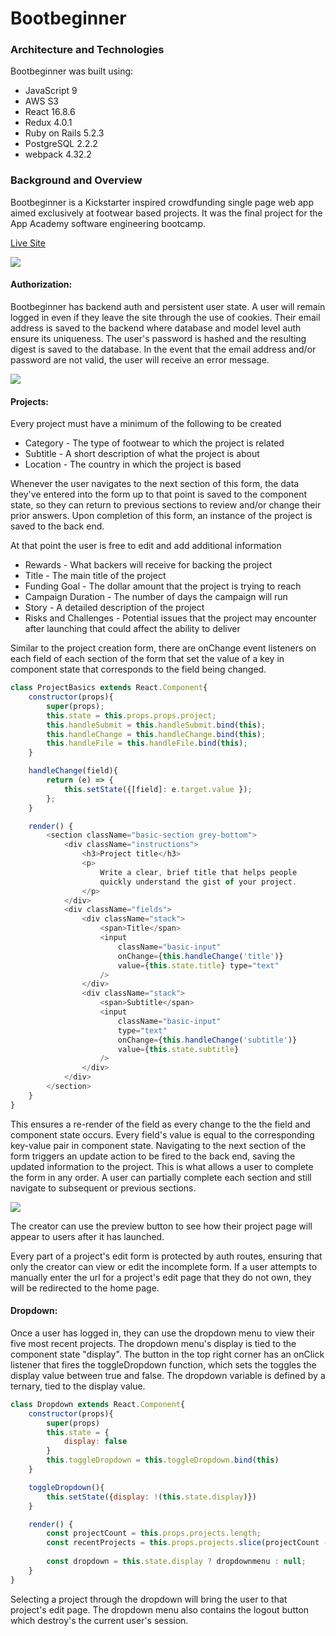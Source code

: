 # Bootbeginner

### Architecture and Technologies
Bootbeginner was built using:
* JavaScript 9
* AWS S3
* React 16.8.6
* Redux 4.0.1
* Ruby on Rails 5.2.3
* PostgreSQL 2.2.2
* webpack 4.32.2

### Background and Overview
 Bootbeginner is a Kickstarter inspired crowdfunding single page web app aimed exclusively at footwear based projects. It was the final project for the App Academy software engineering bootcamp.

[Live Site](https://bootbeginner.herokuapp.com/#/)

![](./app/assets/images/learn.gif)

#### Authorization:
Bootbeginner has backend auth and persistent user state. A user will remain logged in even if they leave the site through the use of cookies. Their email address is saved to the backend where database and model level auth ensure its uniqueness. The user's password is hashed and the resulting digest is saved to the database. In the event that the email address and/or password are not valid, the user will receive an error message.

![](./app/assets/images/login.gif)

#### Projects:

Every project must have a minimum of the following to be created
* Category - The type of footwear to which the project is related
* Subtitle - A short description of what the project is about
* Location - The country in which the project is based

Whenever the user navigates to the next section of this form, the data they've entered into the form up to that point is saved to the component state, so they can return to previous sections to review and/or change their prior answers. Upon completion of this form, an instance of the project is saved to the back end.

At that point the user is free to edit and add additional information

* Rewards - What backers will receive for backing the project
* Title - The main title of the project
* Funding Goal - The dollar amount that the project is trying to reach
* Campaign Duration - The number of days the campaign will run
* Story - A detailed description of the project
* Risks and Challenges - Potential issues that the project may encounter after launching that could affect the ability to deliver

Similar to the project creation form, there are onChange event listeners on each field of each section of the form that set the value of a key in component state that corresponds to the field being changed. 

```JavaScript
class ProjectBasics extends React.Component{
    constructor(props){
        super(props);
        this.state = this.props.props.project;
        this.handleSubmit = this.handleSubmit.bind(this);
        this.handleChange = this.handleChange.bind(this);
        this.handleFile = this.handleFile.bind(this);
    }

    handleChange(field){
        return (e) => {
            this.setState({[field]: e.target.value });
        };
    }

    render() {
        <section className="basic-section grey-bottom">
            <div className="instructions">
                <h3>Project title</h3>
                <p>
                    Write a clear, brief title that helps people 
                    quickly understand the gist of your project.
                </p>
            </div>
            <div className="fields">
                <div className="stack">
                    <span>Title</span>
                    <input 
                        className="basic-input" 
                        onChange={this.handleChange('title')} 
                        value={this.state.title} type="text"
                    />
                </div>
                <div className="stack">
                    <span>Subtitle</span>
                    <input 
                        className="basic-input" 
                        type="text" 
                        onChange={this.handleChange('subtitle')} 
                        value={this.state.subtitle}
                    />
                </div>
            </div>
        </section>
    }
}

```

This ensures a re-render of the field as every change to the the field and component state occurs. Every field's value is equal to the corresponding key-value pair in component state. Navigating to the next section of the form triggers an update action to be fired to the back end, saving the updated information to the project. This is what allows a user to complete the form in any order. A user can partially complete each section and still navigate to subsequent or previous sections.

![](./app/assets/images/form-nav.gif)

The creator can use the preview button to see how their project page will appear to users after it has launched.

Every part of a project's edit form is protected by auth routes, ensuring that only the creator can view or edit the incomplete form. If a user attempts to manually enter the url for a project's edit page that they do not own, they will be redirected to the home page.

#### Dropdown:
Once a user has logged in, they can use the dropdown menu to view their five most recent projects. The dropdown menu's display is tied to the component state "display". The button in the top right corner has an onClick listener that fires the toggleDropdown function, which sets the toggles the display value between true and false. The dropdown variable is defined by a ternary, tied to the display value. 

```javascript
class Dropdown extends React.Component{
    constructor(props){
        super(props)
        this.state = {
            display: false
        }
        this.toggleDropdown = this.toggleDropdown.bind(this)
    }

    toggleDropdown(){
        this.setState({display: !(this.state.display)})
    }

    render() {
        const projectCount = this.props.projects.length;
        const recentProjects = this.props.projects.slice(projectCount - 5, projectCount);
        
        const dropdown = this.state.display ? dropdownmenu : null;
    }
}
```

Selecting a project through the dropdown will bring the user to that project's edit page. The dropdown menu also contains the logout button which destroy's the current user's session.